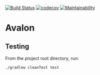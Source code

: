 [![Build Status](https://travis-ci.org/ambye85/juggernaut.svg?branch=master)](https://travis-ci.org/ambye85/juggernaut)
[![codecov](https://codecov.io/gh/ambye85/juggernaut/branch/master/graph/badge.svg)](https://codecov.io/gh/ambye85/juggernaut)
[![Maintainability](https://api.codeclimate.com/v1/badges/032de2bafcb47ed4ac13/maintainability)](https://codeclimate.com/github/ambye85/juggernaut/maintainability)

# Avalon

## Testing

From the project root directory, run:

```shell script
./gradlew cleanTest test
```
